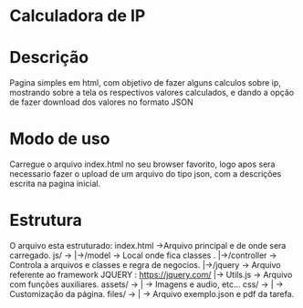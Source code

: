 Calculadora de IP
=======================


Descrição
===================
 Pagina simples em html, com objetivo de fazer alguns calculos sobre ip, mostrando sobre a 
 tela os respectivos valores calculados, e dando a opção de fazer download dos valores 
 no formato JSON 
 
Modo de uso
========================
Carregue o arquivo index.html no seu browser favorito, logo apos sera necessario fazer o 
upload de um arquivo do tipo json, com a descrições escrita na pagina inicial.

Estrutura
====================
O arquivo esta estruturado:
  index.html ->Arquivo principal e de onde sera carregado.
  js/ -> |->/model -> Local onde fica classes .
         |->/controller -> Controla a arquivos e classes e regra de negocios. 
         |->/jquery -> Arquivo referente ao framework JQUERY : https://jquery.com/
         |-> Utils.js -> Arquivo com funções auxiliares.
  assets/ -> | -> Imagens e audio, etc...
  css/ -> | -> Customização da página.
  files/ -> | -> Arquivo exemplo.json e pdf da tarefa.
  
  
  
  

